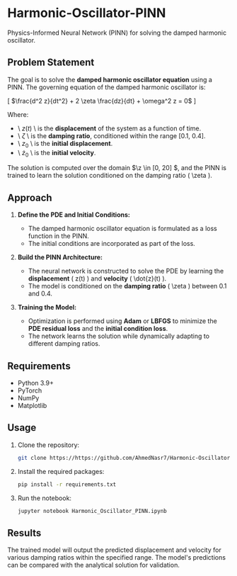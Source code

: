 # Harmonic-Oscillator-PINN
Physics-Informed Neural Network (PINN) for solving the damped harmonic oscillator.

## Problem Statement
The goal is to solve the **damped harmonic oscillator equation** using a PINN. The governing equation of the damped harmonic oscillator is:

\[
$\frac{d^2 z}{dt^2} + 2 \zeta \frac{dz}{dt} + \omega^2 z = 0$
\]

Where:
- \ $z(t)$ \ is the **displacement** of the system as a function of time.
- \ $\zeta$  \ is the **damping ratio**, conditioned within the range [0.1, 0.4].
- \ $z_0$ \ is the **initial displacement**.
- \ $\dot{z}_0$ \ is the **initial velocity**.

The solution is computed over the domain $\z \in [0, 20] \$, and the PINN is trained to learn the solution conditioned on the damping ratio \( \zeta \).

## Approach
1. **Define the PDE and Initial Conditions:**  
   - The damped harmonic oscillator equation is formulated as a loss function in the PINN.  
   - The initial conditions are incorporated as part of the loss.  

2. **Build the PINN Architecture:**  
   - The neural network is constructed to solve the PDE by learning the **displacement** \( z(t) \) and **velocity** \( \dot{z}(t) \).  
   - The model is conditioned on the **damping ratio** \( \zeta \) between 0.1 and 0.4.  

3. **Training the Model:**  
   - Optimization is performed using **Adam** or **LBFGS** to minimize the **PDE residual loss** and the **initial condition loss**.  
   - The network learns the solution while dynamically adapting to different damping ratios.  

## Requirements
- Python 3.9+  
- PyTorch
- NumPy  
- Matplotlib  

## Usage
1. Clone the repository:  
   ```bash
   git clone https://https://github.com/AhmedNasr7/Harmonic-Oscillator-PINN.git
   ```  
2. Install the required packages:  
   ```bash
   pip install -r requirements.txt
   ```  
3. Run the notebook:  
   ```bash
   jupyter notebook Harmonic_Oscillator_PINN.ipynb
   ```  

## Results
The trained model will output the predicted displacement and velocity for various damping ratios within the specified range. The model's predictions can be compared with the analytical solution for validation.  


